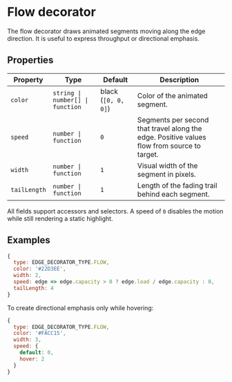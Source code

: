 # Flow decorator

The flow decorator draws animated segments moving along the edge direction. It
is useful to express throughput or directional emphasis.

## Properties

| Property | Type | Default | Description |
| --- | --- | --- | --- |
| `color` | `string \| number[] \| function` | black (`[0, 0, 0]`) | Color of the animated segment. |
| `speed` | `number \| function` | `0` | Segments per second that travel along the edge. Positive values flow from source to target. |
| `width` | `number \| function` | `1` | Visual width of the segment in pixels. |
| `tailLength` | `number \| function` | `1` | Length of the fading trail behind each segment. |

All fields support accessors and selectors. A speed of `0` disables the motion
while still rendering a static highlight.

## Examples

```js
{
  type: EDGE_DECORATOR_TYPE.FLOW,
  color: '#22D3EE',
  width: 2,
  speed: edge => edge.capacity > 0 ? edge.load / edge.capacity : 0,
  tailLength: 4
}
```

To create directional emphasis only while hovering:

```js
{
  type: EDGE_DECORATOR_TYPE.FLOW,
  color: '#FACC15',
  width: 3,
  speed: {
    default: 0,
    hover: 2
  }
}
```
